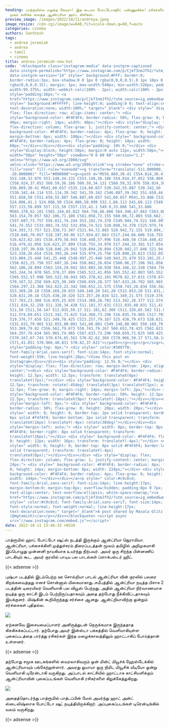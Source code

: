 ```yaml
---
heading: பாத்ரூமில்ல எதுக்கு கேமரா! இத கூடவா போட்டோஷூட் பண்ணுவீங்க! ரசிகர்களை
  முகம் சுளிக்க வைத்த ஆண்ட்ரியா ஹாட் கிளிக்ஸ்.
preview_image: /images/2022/10/11/andreya.jpeg
image_resize: /cdn-cgi/image/w=640,fit=scale-down,q=80,f=auto
categories: cinema
authors: Santhosh
tags:
  - andrea jeremiah
  - andrea
  - tamil
  - cinema
title: andrea-jeremiah-new-hot
code: '<blockquote class="instagram-media" data-instgrm-captioned
  data-instgrm-permalink="https://www.instagram.com/p/Cjkf3nmJfh2/?utm_source=ig_embed&amp;utm_campaign=loading"
  data-instgrm-version="14" style=" background:#FFF; border:0;
  border-radius:3px; box-shadow:0 0 1px 0 rgba(0,0,0,0.5),0 1px 10px 0
  rgba(0,0,0,0.15); margin: 1px; max-width:540px; min-width:326px; padding:0;
  width:99.375%; width:-webkit-calc(100% - 2px); width:calc(100% - 2px);"><div
  style="padding:16px;"> <a
  href="https://www.instagram.com/p/Cjkf3nmJfh2/?utm_source=ig_embed&amp;utm_campaign=loading"
  style=" background:#FFFFFF; line-height:0; padding:0 0; text-align:center;
  text-decoration:none; width:100%;" target="_blank"> <div style=" display:
  flex; flex-direction: row; align-items: center;"> <div
  style="background-color: #F4F4F4; border-radius: 50%; flex-grow: 0; height:
  40px; margin-right: 14px; width: 40px;"></div> <div style="display: flex;
  flex-direction: column; flex-grow: 1; justify-content: center;"> <div style="
  background-color: #F4F4F4; border-radius: 4px; flex-grow: 0; height: 14px;
  margin-bottom: 6px; width: 100px;"></div> <div style=" background-color:
  #F4F4F4; border-radius: 4px; flex-grow: 0; height: 14px; width:
  60px;"></div></div></div><div style="padding: 19% 0;"></div> <div
  style="display:block; height:50px; margin:0 auto 12px; width:50px;"><svg
  width="50px" height="50px" viewBox="0 0 60 60" version="1.1"
  xmlns="https://www.w3.org/2000/svg"
  xmlns:xlink="https://www.w3.org/1999/xlink"><g stroke="none" stroke-width="1"
  fill="none" fill-rule="evenodd"><g transform="translate(-511.000000,
  -20.000000)" fill="#000000"><g><path d="M556.869,30.41 C554.814,30.41
  553.148,32.076 553.148,34.131 C553.148,36.186 554.814,37.852 556.869,37.852
  C558.924,37.852 560.59,36.186 560.59,34.131 C560.59,32.076 558.924,30.41
  556.869,30.41 M541,60.657 C535.114,60.657 530.342,55.887 530.342,50
  C530.342,44.114 535.114,39.342 541,39.342 C546.887,39.342 551.658,44.114
  551.658,50 C551.658,55.887 546.887,60.657 541,60.657 M541,33.886 C532.1,33.886
  524.886,41.1 524.886,50 C524.886,58.899 532.1,66.113 541,66.113 C549.9,66.113
  557.115,58.899 557.115,50 C557.115,41.1 549.9,33.886 541,33.886
  M565.378,62.101 C565.244,65.022 564.756,66.606 564.346,67.663 C563.803,69.06
  563.154,70.057 562.106,71.106 C561.058,72.155 560.06,72.803 558.662,73.347
  C557.607,73.757 556.021,74.244 553.102,74.378 C549.944,74.521 548.997,74.552
  541,74.552 C533.003,74.552 532.056,74.521 528.898,74.378 C525.979,74.244
  524.393,73.757 523.338,73.347 C521.94,72.803 520.942,72.155 519.894,71.106
  C518.846,70.057 518.197,69.06 517.654,67.663 C517.244,66.606 516.755,65.022
  516.623,62.101 C516.479,58.943 516.448,57.996 516.448,50 C516.448,42.003
  516.479,41.056 516.623,37.899 C516.755,34.978 517.244,33.391 517.654,32.338
  C518.197,30.938 518.846,29.942 519.894,28.894 C520.942,27.846 521.94,27.196
  523.338,26.654 C524.393,26.244 525.979,25.756 528.898,25.623 C532.057,25.479
  533.004,25.448 541,25.448 C548.997,25.448 549.943,25.479 553.102,25.623
  C556.021,25.756 557.607,26.244 558.662,26.654 C560.06,27.196 561.058,27.846
  562.106,28.894 C563.154,29.942 563.803,30.938 564.346,32.338 C564.756,33.391
  565.244,34.978 565.378,37.899 C565.522,41.056 565.552,42.003 565.552,50
  C565.552,57.996 565.522,58.943 565.378,62.101 M570.82,37.631 C570.674,34.438
  570.167,32.258 569.425,30.349 C568.659,28.377 567.633,26.702 565.965,25.035
  C564.297,23.368 562.623,22.342 560.652,21.575 C558.743,20.834 556.562,20.326
  553.369,20.18 C550.169,20.033 549.148,20 541,20 C532.853,20 531.831,20.033
  528.631,20.18 C525.438,20.326 523.257,20.834 521.349,21.575 C519.376,22.342
  517.703,23.368 516.035,25.035 C514.368,26.702 513.342,28.377 512.574,30.349
  C511.834,32.258 511.326,34.438 511.181,37.631 C511.035,40.831 511,41.851
  511,50 C511,58.147 511.035,59.17 511.181,62.369 C511.326,65.562 511.834,67.743
  512.574,69.651 C513.342,71.625 514.368,73.296 516.035,74.965 C517.703,76.634
  519.376,77.658 521.349,78.425 C523.257,79.167 525.438,79.673 528.631,79.82
  C531.831,79.965 532.853,80.001 541,80.001 C549.148,80.001 550.169,79.965
  553.369,79.82 C556.562,79.673 558.743,79.167 560.652,78.425 C562.623,77.658
  564.297,76.634 565.965,74.965 C567.633,73.296 568.659,71.625 569.425,69.651
  C570.167,67.743 570.674,65.562 570.82,62.369 C570.966,59.17 571,58.147 571,50
  C571,41.851 570.966,40.831 570.82,37.631"></path></g></g></g></svg></div><div
  style="padding-top: 8px;"> <div style=" color:#3897f0;
  font-family:Arial,sans-serif; font-size:14px; font-style:normal;
  font-weight:550; line-height:18px;">View this post on
  Instagram</div></div><div style="padding: 12.5% 0;"></div> <div
  style="display: flex; flex-direction: row; margin-bottom: 14px; align-items:
  center;"><div> <div style="background-color: #F4F4F4; border-radius: 50%;
  height: 12.5px; width: 12.5px; transform: translateX(0px)
  translateY(7px);"></div> <div style="background-color: #F4F4F4; height:
  12.5px; transform: rotate(-45deg) translateX(3px) translateY(1px); width:
  12.5px; flex-grow: 0; margin-right: 14px; margin-left: 2px;"></div> <div
  style="background-color: #F4F4F4; border-radius: 50%; height: 12.5px; width:
  12.5px; transform: translateX(9px) translateY(-18px);"></div></div><div
  style="margin-left: 8px;"> <div style=" background-color: #F4F4F4;
  border-radius: 50%; flex-grow: 0; height: 20px; width: 20px;"></div> <div
  style=" width: 0; height: 0; border-top: 2px solid transparent; border-left:
  6px solid #f4f4f4; border-bottom: 2px solid transparent; transform:
  translateX(16px) translateY(-4px) rotate(30deg)"></div></div><div
  style="margin-left: auto;"> <div style=" width: 0px; border-top: 8px solid
  #F4F4F4; border-right: 8px solid transparent; transform:
  translateY(16px);"></div> <div style=" background-color: #F4F4F4; flex-grow:
  0; height: 12px; width: 16px; transform: translateY(-4px);"></div> <div
  style=" width: 0; height: 0; border-top: 8px solid #F4F4F4; border-left: 8px
  solid transparent; transform: translateY(-4px)
  translateX(8px);"></div></div></div> <div style="display: flex;
  flex-direction: column; flex-grow: 1; justify-content: center; margin-bottom:
  24px;"> <div style=" background-color: #F4F4F4; border-radius: 4px; flex-grow:
  0; height: 14px; margin-bottom: 6px; width: 224px;"></div> <div style="
  background-color: #F4F4F4; border-radius: 4px; flex-grow: 0; height: 14px;
  width: 144px;"></div></div></a><p style=" color:#c9c8cd;
  font-family:Arial,sans-serif; font-size:14px; line-height:17px;
  margin-bottom:0; margin-top:8px; overflow:hidden; padding:8px 0 7px;
  text-align:center; text-overflow:ellipsis; white-space:nowrap;"><a
  href="https://www.instagram.com/p/Cjkf3nmJfh2/?utm_source=ig_embed&amp;utm_campaign=loading"
  style=" color:#c9c8cd; font-family:Arial,sans-serif; font-size:14px;
  font-style:normal; font-weight:normal; line-height:17px;
  text-decoration:none;" target="_blank">A post shared by Masala Glitz
  (@mgtamizh)</a></p></div></blockquote> <script async
  src="//www.instagram.com/embed.js"></script>'
date: 2022-10-11 13:46:33 +0530
---
```

பாத்ரூமில் ஹாட் போட்டோ ஷுட்ஸ் நடத்தி இருக்கும் ஆன்ட்ரியா ஜெராமியா.
ஆன்ட்ரியா, பச்சைக்கிளி முத்துச்சரம் திரைப்படத்தன் மூலம் தமிழில் அறிமுகமாகி இப்பொழுது முன்னனி நாயகியாக உயர்ந்து நிற்பவர். அவர் ஒரு சிறந்த பின்னணிப் பாடகியும் கூட. அவர் குரலில் பாடிய பல பாடல்கள் ப்ளாக்பஸ்டர் ஹிட்.  

{{< adsense >}}

புஷ்பா படத்தில் இடம்பெற்ற ஊ சொல்றியா பாடல் ஆன்ட்ரியா வின் குரலில் பலரை கிறங்கவைத்தது எனச் சொன்னால் மிகையாகாது..சமீபத்தில் ஆன்ட்ரியா நடித்த பிசாசு 2 படத்தின் டிரையிலர் வெளியாகி பல வியூஸ் பெற்றது. அதில் ஆன்ட்ரியா நிர்வாணமாக நடித்த ஒரு காட்சி இடம் பெற்றிருப்பதாகவும் அதை தற்போது நீக்கிவிட்டதாகவும் இயக்குனர். மிஷ்கின் கூறியிருந்தது சர்ச்சை ஆனது. ஆன்ட்றியாவிற்கு ஒன்றும் சர்ச்சைகள் புதிதல்ல. 

![](/images/2022/10/11/andrea-jeremiah-new-hot22.jpeg)

ஏற்கனவே இசையமைப்பாளர் அனிருத்துடன் நெருக்கமாக இருந்ததாத கிசுகிசுக்கப்பட்டார். தற்போது அவர் இன்ஸ்டா பக்கத்தில் வெளியாகியுள்ள புகைப்படத்தை பார்த்து ரசிகர்கள் இந்த மழைக்காலத்திலும் ஹாட்டாகிப் போய்த்தான் உள்ளனர்.

{{< adsense >}}


தற்போது சமூக ஊடகங்களில் வைரலாகிவரும் ஒன் மின்ட் மியூச்க் ஹேஸ்டேக்கில் ஆன்ட்ரியாவும் பங்கேற்றுள்ளார். அவரது ஓயாயா ஒரு நிமிட மியூசிக் வீடியோ ஒன்று வெளியாகி டிரேன்டாகி வருகிறது. அப்பாடல் காட்சியில் ஹாட்டாக காட்சியளிக்கும் ஆன்ட்ரியாவின் புகைப்படங்கள் வெளியாகி ரசிகர்களை கிறுக்கேத்துகிறது.


![](/images/2022/10/11/andrea-jeremiah-new-hot.jpeg)

அதைத்தொடர்ந்து பாத்ரூமில் பாத்டப்பின் மேல் அமர்ந்து ஹாட் அன்ட் ஸ்டைலிஷ்ஸாக போட்டோ ஷுட் நடித்தியிருக்கிறார். அப்புகைப்படங்கள் டிரென்டிங்கில் வலம் வருகிறது.

{{< adsense >}}